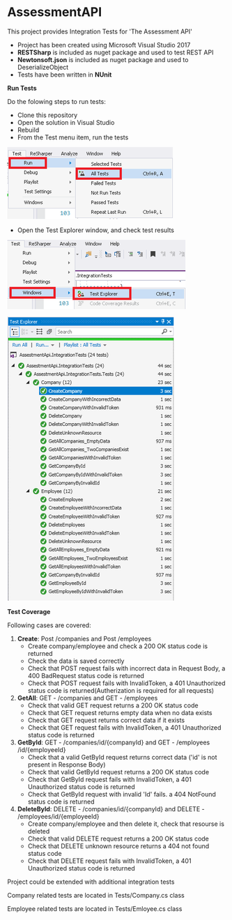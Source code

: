 # AssessmentAPI
This project provides Integration Tests for 'The Assessment API'
-  Project has been created using Microsoft Visual Studio 2017
- **RESTSharp** is included as nuget package and used to test REST API
- **Newtonsoft.json** is included as nuget package and used to DeserializeObject
- Tests have been written in **NUnit**

**Run Tests**

  Do the folowing steps to run tests:
- Clone this repository
- Open the solution in Visual Studio
- Rebuild
- From the Test menu item, run the tests

![alt text](https://github.com/OLorents/AssessmentAPI/blob/master/AssestmentApi.IntegrationTests/Images/RunTests.png)

- Open the Test Explorer window, and check test results

![alt text](https://github.com/OLorents/AssessmentAPI/blob/master/AssestmentApi.IntegrationTests/Images/OpenTestExplorer.png)

![alt text](https://github.com/OLorents/AssessmentAPI/blob/master/AssestmentApi.IntegrationTests/Images/TestExplorer.png)

**Test Coverage**

Following cases are covered:
1. **Create**: Post /companies and Post /employees
     - Create company/employee and check a 200 OK status code is returned
     - Check the data is saved correctly
     - Check that POST request fails with incorrect data in Request Body, a 400 BadRequest status code is returned
     - Check that POST request fails with InvalidToken, a 401 Unauthorized status code is returned(Autherization is required for all requests)
2. **GetAll**: GET - /companies and GET - /employees
     - Check that valid GET request returns a 200 OK status code
     - Check that GET request returns empty data when no data exists
     - Check that GET request returns correct data if it exists
     - Check that GET request fails with InvalidToken, a 401 Unauthorized status code is returned
3. **GetById**: GET - /companies/id/{companyId} and GET - /employees /id/{employeeId}
   - Check that a valid GetById request returns correct data ('id' is not present in Response Body)
   - Check that valid GetById request returns a 200 OK status code
   - Check that GetById request fails with InvalidToken, a 401 Unauthorized status code is returned
   - Check that GetById request with invalid 'Id' fails. a 404 NotFound status code is returned
4. **DeleteById**: DELETE - /companies/id/{companyId} and DELETE - /employees/id/{employeeId}
    - Create company/employee and then delete it, check that resourse is deleted
    - Check that valid DELETE request returns a 200 OK status code
    - Check that DELETE unknown resource returns a 404 not found status code
    - Check that DELETE request fails with InvalidToken, a 401 Unauthorized status code is returned
    
  Project could be extended with additional integration tests
  
  Company related tests are located in Tests/Company.cs class
  
  Employee related tests are located in Tests/Emloyee.cs class
  
  
 





